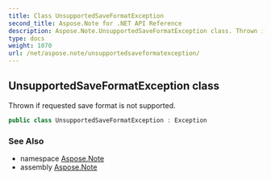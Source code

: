 ```yaml
---
title: Class UnsupportedSaveFormatException
second_title: Aspose.Note for .NET API Reference
description: Aspose.Note.UnsupportedSaveFormatException class. Thrown if requested save format is not supported
type: docs
weight: 1070
url: /net/aspose.note/unsupportedsaveformatexception/
---
```

## UnsupportedSaveFormatException class

Thrown if requested save format is not supported.

```csharp
public class UnsupportedSaveFormatException : Exception
```

### See Also

* namespace [Aspose.Note](../../aspose.note/)
* assembly [Aspose.Note](../../)


